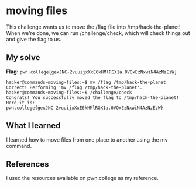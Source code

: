 # moving files
This challenge wants us to move the /flag file into /tmp/hack-the-planet! When we're done, we can run /challenge/check, which will check things out and give the flag to us.

## My solve
**Flag:** `pwn.college{gexJNC-2vuuijxXxE6kHMlRGX1a.0VOxEzNxwiN4AzNzEzW}`


```
hacker@commands~moving-files:~$ mv /flag /tmp/hack-the-planet
Correct! Performing 'mv /flag /tmp/hack-the-planet'.
hacker@commands~moving-files:~$ /challenge/check
Congrats! You successfully moved the flag to /tmp/hack-the-planet! Here it is:
pwn.college{gexJNC-2vuuijxXxE6kHMlRGX1a.0VOxEzNxwiN4AzNzEzW}
```

## What I learned
I learned how to move files from one place to another using the mv command.

## References 
I used the resources available on pwn.college as my reference.

